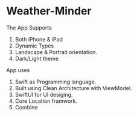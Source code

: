 # Weather-Minder

The App Supports
1. Both iPhone & iPad
2. Dynamic Types
3. Landscape & Portrait orientation.
4. Dark/Light theme

App uses 
1. Swift as Programming language.
2. Built using Clean Architecture with ViewModel.
3. SwiftUI for UI desiging.
4. Core Location framwork.
5. Combine

